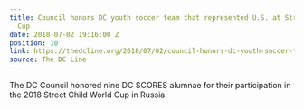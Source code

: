 ```yaml
---
title: Council honors DC youth soccer team that represented U.S. at Street Child World
  Cup
date: 2018-07-02 19:16:00 Z
position: 10
link: https://thedcline.org/2018/07/02/council-honors-dc-youth-soccer-team-that-represented-u-s-at-street-child-world-cup/
source: The DC Line
---
```


The DC Council honored nine DC SCORES alumnae for their participation in the 2018 Street Child World Cup in Russia.
